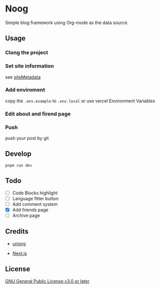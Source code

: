# Noog 

Simple blog framework using Org-mode as the data source.


## Usage 

### Clong the project

### Set site information

see [siteMetadata](./src/siteMetadata.js)

### Add enviroment
copy the `.env.example` to `.env.local` or use vercel Environment Variables

### Edit about and firend page

### Push
push your post by git 


## Develop

``` 
pnpm run dev 
```

## Todo
- [ ] Code Blocks highlight
- [ ] Language fitter button
- [ ] Add comment system
- [x] Add friends page
- [ ] Archive page

## Credits
- [uniorg](https://github.com/rasendubi/uniorg)

- [Next.js](https://nextjs.org)


## License

[GNU General Public License v3.0 or later](./LICENSE)
